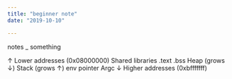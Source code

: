 ```yaml
---
title: "beginner note"
date: "2019-10-10"

---
```


notes _ something

  ↑ Lower addresses (0x08000000)
  Shared libraries
  .text
  .bss
  Heap (grows ↓)
  Stack (grows ↑)
  env pointer
  Argc
  ↓ Higher addresses (0xbfffffff)
